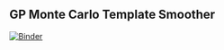 ## GP Monte Carlo Template Smoother

[![Binder](http://mybinder.org/badge.svg)](http://mybinder.org:/repo/mfrate28/gp-mc-template-smoother)
